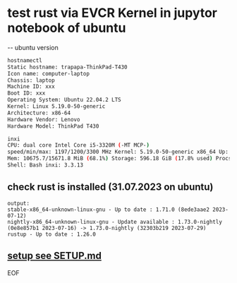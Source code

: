 # test rust via EVCR Kernel in jupytor notebook of ubuntu

-- ubuntu version

```bash
hostnamectl
Static hostname: trapapa-ThinkPad-T430
Icon name: computer-laptop
Chassis: laptop
Machine ID: xxx
Boot ID: xxx
Operating System: Ubuntu 22.04.2 LTS
Kernel: Linux 5.19.0-50-generic
Architecture: x86-64
Hardware Vendor: Lenovo
Hardware Model: ThinkPad T430

inxi
CPU: dual core Intel Core i5-3320M (-MT MCP-)
speed/min/max: 1197/1200/3300 MHz Kernel: 5.19.0-50-generic x86_64 Up: 1h 24m
Mem: 10675.7/15671.8 MiB (68.1%) Storage: 596.18 GiB (17.8% used) Procs: 339
Shell: Bash inxi: 3.3.13
```

## check rust is installed (31.07.2023 on ubuntu)

```rustup check
output:
stable-x86_64-unknown-linux-gnu - Up to date : 1.71.0 (8ede3aae2 2023-07-12)
nightly-x86_64-unknown-linux-gnu - Update available : 1.73.0-nightly (0e8e857b1 2023-07-16) -> 1.73.0-nightly (32303b219 2023-07-29)
rustup - Up to date : 1.26.0
```

## [setup see SETUP.md](./SETUP.md)

EOF
